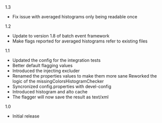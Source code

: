 1.3
* Fix issue with averaged histograms only being readable once

1.2
* Update to version 1.8 of batch event framework
* Make flags reported for averaged histograms refer to existing files

1.1

* Updated the config for the integration tests
* Better default flagging values
* Introduced the injecting excluder
* Renamed the properties values to make them more sane Reworked the logic of the missingColorsHistogramChecker
* Syncronized config.properties with devel-config
* Introduced histogram and alto cache
* The flagger will now save the result as text/xml

1.0
* Initial release
